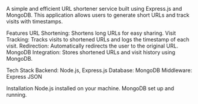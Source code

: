 A simple and efficient URL shortener service built using Express.js and MongoDB. This application allows users to generate short URLs 
and track visits with timestamps.

Features
URL Shortening: Shortens long URLs for easy sharing.
Visit Tracking: Tracks visits to shortened URLs and logs the timestamp of each visit.
Redirection: Automatically redirects the user to the original URL.
MongoDB Integration: Stores shortened URLs and visit history using MongoDB.

Tech Stack
Backend: Node.js, Express.js
Database: MongoDB
Middleware: Express JSON

Installation
Node.js installed on your machine.
MongoDB set up and running.
